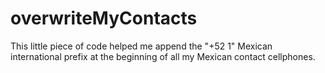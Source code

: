 # overwriteMyContacts
This little piece of code helped me append the "+52 1" Mexican international prefix at the beginning of all my Mexican contact cellphones.
